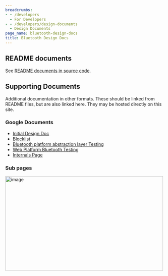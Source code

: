 ```yaml
---
breadcrumbs:
- - /developers
  - For Developers
- - /developers/design-documents
  - Design Documents
page_name: bluetooth-design-docs
title: Bluetooth Design Docs
---
```


## README documents

See [README documents in source
code](https://code.google.com/p/chromium/codesearch#search/&q=file:bluetooth.*README&sq=package:chromium&type=cs).

## Supporting Documents

Additional documentation in other formats. These should be linked from README
files, but are also linked here. They may be hosted directly on this site.

### Google Documents

*   [Initial Design
            Doc](https://docs.google.com/document/d/1MBOLc1J09xhmEy9As17Rii4asM7u60LluRIv-OPPARM/edit)
*   [Blocklist](https://docs.google.com/document/d/158gc43rbwXrHbk1lPCBIbImQ8un0IEasIT6oLUSyssw/edit)
*   [Bluetooth platform abstraction layer
            Testing](https://docs.google.com/document/d/1mBipxn1sJu6jMqP0RQZpkYXC1o601bzLCpCxwTA2yGA/edit?usp=sharing)
*   [Web Platform Bluetooth
            Testing](https://docs.google.com/document/d/1Nhv_oVDCodd1pEH_jj9k8gF4rPGb_84VYaZ9IG8M_WY/edit)
*   [Internals
            Page](https://docs.google.com/document/d/1wa96bCrB2Iw7tTI-fWsKmhLB7_ffF12frGIjRvhaj9E/edit)

### Sub pages

<img alt="image"
src="http://www.google.com/chart?chc=sites&cht=d&chdp=sites&chl=%5B%5BPage+listing'%3D20'f%5Cv'a%5C%3D0'10'%3D499'0'dim'%5Cbox1'b%5CF6F6F6'fC%5CF6F6F6'eC%5C0'sk'%5C%5B%22Subpage+Listing%22'%5D'a%5CV%5C%3D12'f%5C%5DV%5Cta%5C%3D10'%3D0'%3D500'%3D297'dim'%5C%3D10'%3D10'%3D500'%3D297'vdim'%5Cbox1'b%5Cva%5CF6F6F6'fC%5CC8C8C8'eC%5C'a%5C%5Do%5CLauto'f%5C&sig=lxEPbO98PQKCTIgDHMqrwU0hJD8"
height=300 width=500>